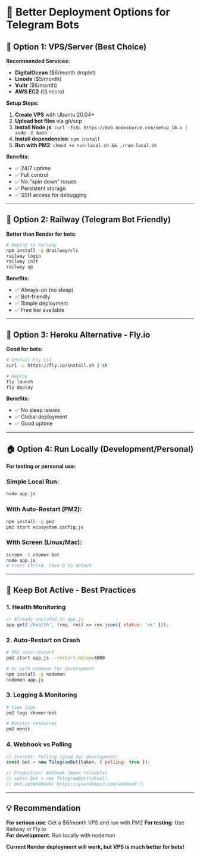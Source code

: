 # 🚀 Better Deployment Options for Telegram Bots

## 🥇 **Option 1: VPS/Server (Best Choice)**

**Recommended Services:**
- **DigitalOcean** ($6/month droplet)
- **Linode** ($5/month)
- **Vultr** ($6/month)
- **AWS EC2** (t3.micro)

**Setup Steps:**
1. **Create VPS** with Ubuntu 20.04+
2. **Upload bot files** via git/scp
3. **Install Node.js**: `curl -fsSL https://deb.nodesource.com/setup_18.x | sudo -E bash -`
4. **Install dependencies**: `npm install`
5. **Run with PM2**: `chmod +x run-local.sh && ./run-local.sh`

**Benefits:**
- ✅ 24/7 uptime
- ✅ Full control
- ✅ No "spin down" issues
- ✅ Persistent storage
- ✅ SSH access for debugging

---

## 🥈 **Option 2: Railway (Telegram Bot Friendly)**

**Better than Render for bots:**
```bash
# Deploy to Railway
npm install -g @railway/cli
railway login
railway init
railway up
```

**Benefits:**
- ✅ Always-on (no sleep)
- ✅ Bot-friendly
- ✅ Simple deployment
- ✅ Free tier available

---

## 🥉 **Option 3: Heroku Alternative - Fly.io**

**Good for bots:**
```bash
# Install Fly CLI
curl -L https://fly.io/install.sh | sh

# Deploy
fly launch
fly deploy
```

**Benefits:**
- ✅ No sleep issues
- ✅ Global deployment
- ✅ Good uptime

---

## 🏠 **Option 4: Run Locally (Development/Personal)**

**For testing or personal use:**

### **Simple Local Run:**
```bash
node app.js
```

### **With Auto-Restart (PM2):**
```bash
npm install -g pm2
pm2 start ecosystem.config.js
```

### **With Screen (Linux/Mac):**
```bash
screen -S chomer-bot
node app.js
# Press Ctrl+A, then D to detach
```

---

## 🔧 **Keep Bot Active - Best Practices**

### **1. Health Monitoring**
```javascript
// Already included in app.js
app.get('/health', (req, res) => res.json({ status: 'ok' }));
```

### **2. Auto-Restart on Crash**
```bash
# PM2 auto-restart
pm2 start app.js --restart-delay=3000

# Or with nodemon for development
npm install -g nodemon
nodemon app.js
```

### **3. Logging & Monitoring**
```bash
# View logs
pm2 logs chomer-bot

# Monitor resources
pm2 monit
```

### **4. Webhook vs Polling**
```javascript
// Current: Polling (good for development)
const bot = new TelegramBot(token, { polling: true });

// Production: Webhook (more reliable)
// const bot = new TelegramBot(token);
// bot.setWebHook('https://yourdomain.com/webhook');
```

---

## 💡 **Recommendation**

**For serious use**: Get a $6/month VPS and run with PM2
**For testing**: Use Railway or Fly.io  
**For development**: Run locally with nodemon

**Current Render deployment will work, but VPS is much better for bots!**